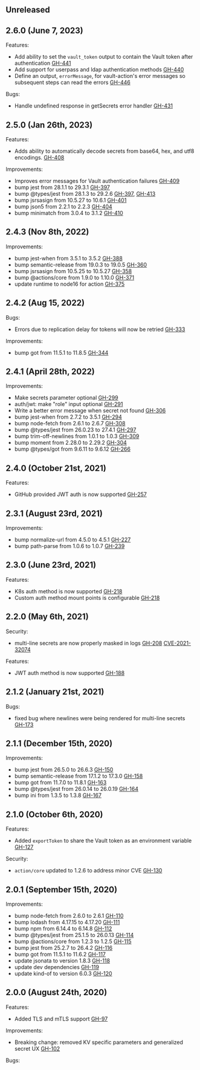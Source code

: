 ## Unreleased

## 2.6.0 (June 7, 2023)

Features:

* Add ability to set the `vault_token` output to contain the Vault token after authentication [GH-441](https://github.com/hashicorp/vault-action/pull/441)
* Add support for userpass and ldap authentication methods [GH-440](https://github.com/hashicorp/vault-action/pull/440)
* Define an output, `errorMessage`, for vault-action's error messages so subsequent steps can read the errors [GH-446](https://github.com/hashicorp/vault-action/pull/446)

Bugs:

* Handle undefined response in getSecrets error handler [GH-431](https://github.com/hashicorp/vault-action/pull/431)

## 2.5.0 (Jan 26th, 2023)

Features:

* Adds ability to automatically decode secrets from base64, hex, and utf8 encodings. [GH-408](https://github.com/hashicorp/vault-action/pull/408)

Improvements:

* Improves error messages for Vault authentication failures [GH-409](https://github.com/hashicorp/vault-action/pull/409)
* bump jest from 28.1.1 to 29.3.1 [GH-397](https://github.com/hashicorp/vault-action/pull/397)
* bump @types/jest from 28.1.3 to 29.2.6 [GH-397](https://github.com/hashicorp/vault-action/pull/397), [GH-413](https://github.com/hashicorp/vault-action/pull/413)
* bump jsrsasign from 10.5.27 to 10.6.1 [GH-401](https://github.com/hashicorp/vault-action/pull/401)
* bump json5 from 2.2.1 to 2.2.3 [GH-404](https://github.com/hashicorp/vault-action/pull/404)
* bump minimatch from 3.0.4 to 3.1.2 [GH-410](https://github.com/hashicorp/vault-action/pull/410)

## 2.4.3 (Nov 8th, 2022)

Improvements:

* bump jest-when from 3.5.1 to 3.5.2 [GH-388](https://github.com/hashicorp/vault-action/pull/388)
* bump semantic-release from 19.0.3 to 19.0.5 [GH-360](https://github.com/hashicorp/vault-action/pull/360)
* bump jsrsasign from 10.5.25 to 10.5.27 [GH-358](https://github.com/hashicorp/vault-action/pull/358)
* bump @actions/core from 1.9.0 to 1.10.0 [GH-371](https://github.com/hashicorp/vault-action/pull/371)
* update runtime to node16 for action [GH-375](https://github.com/hashicorp/vault-action/pull/375)

## 2.4.2 (Aug 15, 2022)

Bugs:

* Errors due to replication delay for tokens will now be retried [GH-333](https://github.com/hashicorp/vault-action/pull/333)

Improvements:
* bump got from 11.5.1 to 11.8.5 [GH-344](https://github.com/hashicorp/vault-action/pull/344)

## 2.4.1 (April 28th, 2022)

Improvements:
* Make secrets parameter optional [GH-299](https://github.com/hashicorp/vault-action/pull/299)
* auth/jwt: make "role" input optional [GH-291](https://github.com/hashicorp/vault-action/pull/291)
* Write a better error message when secret not found [GH-306](https://github.com/hashicorp/vault-action/pull/306)
* bump jest-when from 2.7.2 to 3.5.1 [GH-294](https://github.com/hashicorp/vault-action/pull/294)
* bump node-fetch from 2.6.1 to 2.6.7 [GH-308](https://github.com/hashicorp/vault-action/pull/308)
* bump @types/jest from 26.0.23 to 27.4.1 [GH-297](https://github.com/hashicorp/vault-action/pull/297)
* bump trim-off-newlines from 1.0.1 to 1.0.3 [GH-309](https://github.com/hashicorp/vault-action/pull/309)
* bump moment from 2.28.0 to 2.29.2 [GH-304](https://github.com/hashicorp/vault-action/pull/304)
* bump @types/got from 9.6.11 to 9.6.12 [GH-266](https://github.com/hashicorp/vault-action/pull/266)

## 2.4.0 (October 21st, 2021)

Features:
* GitHub provided JWT auth is now supported [GH-257](https://github.com/hashicorp/vault-action/pull/257)

## 2.3.1 (August 23rd, 2021)

Improvements:
* bump normalize-url from 4.5.0 to 4.5.1 [GH-227](https://github.com/hashicorp/vault-action/pull/227)
* bump path-parse from 1.0.6 to 1.0.7 [GH-239](https://github.com/hashicorp/vault-action/pull/239)

## 2.3.0 (June 23rd, 2021)

Features:
* K8s auth method is now supported [GH-218](https://github.com/hashicorp/vault-action/pull/218)
* Custom auth method mount points is configurable [GH-218](https://github.com/hashicorp/vault-action/pull/218)

## 2.2.0 (May 6th, 2021)

Security:
* multi-line secrets are now properly masked in logs [GH-208](https://github.com/hashicorp/vault-action/pull/208)
  [CVE-2021-32074](https://cve.mitre.org/cgi-bin/cvename.cgi?name=CVE-2021-32074)

Features:
* JWT auth method is now supported [GH-188](https://github.com/hashicorp/vault-action/pull/188)

## 2.1.2 (January 21st, 2021)

Bugs:
* fixed bug where newlines were being rendered for multi-line secrets [GH-173](https://github.com/hashicorp/vault-action/pull/173)

## 2.1.1 (December 15th, 2020)

Improvements:
* bump jest from 26.5.0 to 26.6.3 [GH-150](https://github.com/hashicorp/vault-action/pull/150)
* bump semantic-release from 17.1.2 to 17.3.0 [GH-158](https://github.com/hashicorp/vault-action/pull/158)
* bump got from 11.7.0 to 11.8.1 [GH-163](https://github.com/hashicorp/vault-action/pull/163)
* bump @types/jest from 26.0.14 to 26.0.19 [GH-164](https://github.com/hashicorp/vault-action/pull/164)
* bump ini from 1.3.5 to 1.3.8 [GH-167](https://github.com/hashicorp/vault-action/pull/167)

## 2.1.0 (October 6th, 2020)

Features:
* Added `exportToken` to share the Vault token as an environment variable [GH-127](https://github.com/hashicorp/vault-action/pull/127)

Security:
* `action/core` updated to 1.2.6 to address minor CVE [GH-130](https://github.com/hashicorp/vault-action/pull/130)

## 2.0.1 (September 15th, 2020)

Improvements:
* bump node-fetch from 2.6.0 to 2.6.1 [GH-110](https://github.com/hashicorp/vault-action/pull/110)
* bump lodash from 4.17.15 to 4.17.20 [GH-111](https://github.com/hashicorp/vault-action/pull/111)
* bump npm from 6.14.4 to 6.14.8 [GH-112](https://github.com/hashicorp/vault-action/pull/112)
* bump @types/jest from 25.1.5 to 26.0.13 [GH-114](https://github.com/hashicorp/vault-action/pull/114)
* bump @actions/core from 1.2.3 to 1.2.5 [GH-115](https://github.com/hashicorp/vault-action/pull/115)
* bump jest from 25.2.7 to 26.4.2 [GH-116](https://github.com/hashicorp/vault-action/pull/116)
* bump got from 11.5.1 to 11.6.2 [GH-117](https://github.com/hashicorp/vault-action/pull/117)
* update jsonata to version 1.8.3 [GH-118](https://github.com/hashicorp/vault-action/pull/118)
* update dev dependencies [GH-119](https://github.com/hashicorp/vault-action/pull/119)
* update kind-of to version 6.0.3 [GH-120](https://github.com/hashicorp/vault-action/pull/120)

## 2.0.0 (August 24th, 2020)

Features:

* Added TLS and mTLS support [GH-97](https://github.com/hashicorp/vault-action/pull/97)

Improvements:

* Breaking change: removed KV specific parameters and generalized secret UX [GH-102](https://github.com/hashicorp/vault-action/pull/102)

Bugs:
